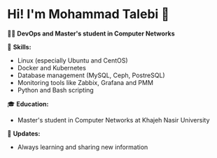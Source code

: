 # Hi! I'm Mohammad Talebi 👋

👨‍💻 **DevOps and Master's student in Computer Networks**

🚀 **Skills:**
- Linux (especially Ubuntu and CentOS)
- Docker and Kubernetes
- Database management (MySQL, Ceph, PostreSQL)
- Monitoring tools like Zabbix, Grafana and PMM
- Python and Bash scripting

🎓 **Education:**
- Master's student in Computer Networks at Khajeh Nasir University

🌟 **Updates:**
- Always learning and sharing new information

